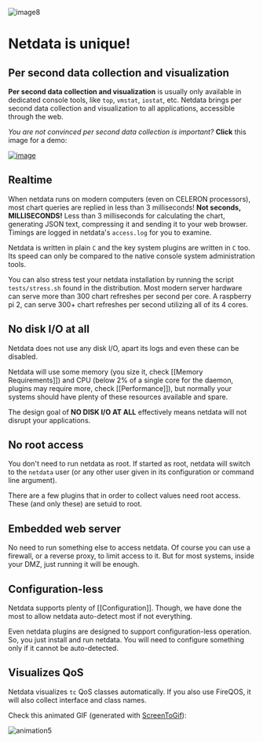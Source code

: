 ![image8](https://cloud.githubusercontent.com/assets/2662304/14253735/536f4580-fa95-11e5-9f7b-99112b31a5d7.gif)

# Netdata is unique!

## Per second data collection and visualization

**Per second data collection and visualization** is usually only available in dedicated console tools, like `top`, `vmstat`, `iostat`, etc. Netdata brings per second data collection and visualization to all applications, accessible through the web.

*You are not convinced per second data collection is important?*
**Click** this image for a demo:

[![image](https://cloud.githubusercontent.com/assets/2662304/12373555/abd56f04-bc85-11e5-9fa1-10aa3a4b648b.png)](http://netdata.firehol.org/demo2.html)

## Realtime

When netdata runs on modern computers (even on CELERON processors), most chart queries are replied in less than 3 milliseconds! **Not seconds, MILLISECONDS!** Less than 3 milliseconds for calculating the chart, generating JSON text, compressing it and sending it to your web browser. Timings are logged in netdata's `access.log` for you to examine.

Netdata is written in plain `C` and the key system plugins are written in `C` too. Its speed can only be compared to the native console system administration tools.

You can also stress test your netdata installation by running the script `tests/stress.sh` found in the distribution. Most modern server hardware can serve more than 300 chart refreshes per second per core. A raspberry pi 2, can serve 300+ chart refreshes per second utilizing all of its 4 cores.

## No disk I/O at all

Netdata does not use any disk I/O, apart its logs and even these can be disabled.

Netdata will use some memory (you size it, check [[Memory Requirements]]) and CPU (below 2% of a single core for the daemon, plugins may require more, check [[Performance]]), but normally your systems should have plenty of these resources available and spare.

The design goal of **NO DISK I/O AT ALL** effectively means netdata will not disrupt your applications.

## No root access

You don't need to run netdata as root. If started as root, netdata will switch to the `netdata` user (or any other user given in its configuration or command line argument).

There are a few plugins that in order to collect values need root access. These (and only these) are setuid to root.

## Embedded web server

No need to run something else to access netdata. Of course you can use a firewall, or a reverse proxy, to limit access to it. But for most systems, inside your DMZ, just running it will be enough.

## Configuration-less

Netdata supports plenty of [[Configuration]]. Though, we have done the most to allow netdata auto-detect most if not everything.

Even netdata plugins are designed to support configuration-less operation. So, you just install and run netdata. You will need to configure something only if it cannot be auto-detected.

## Visualizes QoS

Netdata visualizes `tc` QoS classes automatically. If you also use FireQOS, it will also collect interface and class names.

Check this animated GIF (generated with [ScreenToGif](https://screentogif.codeplex.com/)):

![animation5](https://cloud.githubusercontent.com/assets/2662304/12373715/0da509d8-bc8b-11e5-85cf-39d5234bf976.gif)

